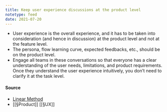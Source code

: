 ```yaml
---
title: Keep user experience discussions at the product level
notetype: feed
date: 2021-07-20
---
```


- User experience is the overall experience, and it has to be taken into consideration (and hence in discussion) at the product level and not at the feature level. 
- The persona, flow learning curve, expected feedbacks, etc., should be on the product level. 
- Engage all teams in these conversations so that everyone has a clear understanding of the user needs, limitations, and product requirements. Once they understand the user experience intuitively, you don’t need to clarify it at the task level.

#### Source
- [Linear Method](https://linear.app/method)
- [[§Product]] [[§UX]]